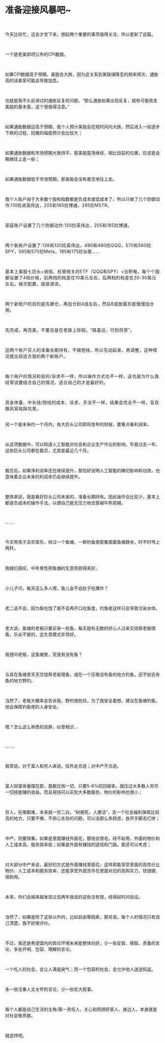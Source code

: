 # 准备迎接风暴吧~

<p style="visibility: visible;"><br style="visibility: visible;"></p><p style="visibility: visible;">今天比较忙，这会才空下来，想起两个重要的事项值得关注，所以更新了这篇。</p><p style="visibility: visible;"><br style="visibility: visible;"></p><p style="visibility: visible;">一个是老美即将公布的CPI数据。</p><p style="visibility: visible;"><br style="visibility: visible;"></p><p style="visibility: visible;">如果CPI数据高于预期，美股会大跌，因为这关系到美联储降息的频率频次，通胀高的话甚至可能会导致加息。</p><p style="visibility: visible;"><br style="visibility: visible;"></p><p style="visibility: visible;">也就是我不久前讲过的通胀反复的问题，“那么通胀如果出现反复，就有可能改变美股的基本面，这个很值得注意。”</p><p style="visibility: visible;"><br style="visibility: visible;"></p><p style="visibility: visible;">如果通胀数据远高于预期，我个人预计美股会在短时间内大跌，然后进入一段逐步下跌的过程，回撤的幅度预计会比较大；</p><p style="visibility: visible;"><br style="visibility: visible;"></p><p style="visibility: visible;">如果通胀数据和市场预期大致持平，那美股震荡继续，相比目前的位置，应该是会略微往上走一些；</p><p style="visibility: visible;"><br style="visibility: visible;"></p><p style="visibility: visible;">如果通胀数据低于市场预期，那美股会没有悬念地往上走。</p><p style="visibility: visible;"><br style="visibility: visible;"></p><p style="visibility: visible;">我个人账户由于大多数个股和指数都是负成本或低成本了，所以只做了几个防御动作:<span style="background-color: transparent; letter-spacing: 0.034em; caret-color: var(--weui-BRAND); visibility: visible;">110捡进英伟达，205和185捡博通，295捡MSTR。</span></p><p style="visibility: visible;"><span style="background-color: transparent; letter-spacing: 0.034em; caret-color: var(--weui-BRAND); visibility: visible;"><br style="visibility: visible;"></span></p><p style="visibility: visible;"><span style="background-color: transparent; letter-spacing: 0.034em; caret-color: var(--weui-BRAND); visibility: visible;">家庭账户设置了几个防御动作:120捡英伟达，205和185捡博通。</span></p><p style="visibility: visible;"><span style="background-color: transparent; letter-spacing: 0.034em; caret-color: var(--weui-BRAND); visibility: visible;"><br style="visibility: visible;"></span></p><p style="visibility: visible;"><span style="letter-spacing: 0.578px; visibility: visible;">两个新账户设置了:126和120捡英伟达，490和480捡QQQ，570和560捡SPY，585和570捡Meta，185和175捡谷歌……</span></p><p style="visibility: visible;"><span style="letter-spacing: 0.578px; visibility: visible;"><br style="visibility: visible;"></span></p><p style="visibility: visible;"><span style="letter-spacing: 0.578px; visibility: visible;">基本上美股七巨头+纳指、标普相关的ETF（QQQ和SPY）+台积电，每个个股都设置了4档价格，前两档的档差在10美元左右，后两档的档差在20-30美元左右。梯次配置，层层递进。</span></p><p style="visibility: visible;"><span style="letter-spacing: 0.578px; visibility: visible;"><br style="visibility: visible;"></span></p><p style="visibility: visible;"><span style="letter-spacing: 0.578px; visibility: visible;">两个新账户的目的是先建仓，再加仓到4成左右，然后6成放着抄底慢慢加仓用。</span></p><p style="visibility: visible;"><span style="letter-spacing: 0.578px; visibility: visible;"><br style="visibility: visible;"></span></p><p style="visibility: visible;"><span style="letter-spacing: 0.578px; visibility: visible;">先完成，再完美，不要总是在老路上徘徊。“路虽远，行则将至”。</span></p><p style="visibility: visible;"><span style="letter-spacing: 0.578px; visibility: visible;"><br style="visibility: visible;"></span></p><p style="visibility: visible;"><span style="letter-spacing: 0.578px; visibility: visible;">这两个账户买入的准备长期持有，不做短线，所以先动起来，再调整，这种情况就比较适合我的两个新账户。</span></p><p style="visibility: visible;"><span style="letter-spacing: 0.578px; visibility: visible;"><br style="visibility: visible;"></span></p><p style="visibility: visible;"><span style="letter-spacing: 0.578px; visibility: visible;">每个账户的情况和目的/诉求不一样，所以操作方式也不一样。这也是为什么我经常说要结合自己的情况，适合自己的才是最好的。</span></p><p style="visibility: visible;"><span style="letter-spacing: 0.578px; visibility: visible;"><br style="visibility: visible;"></span></p><p><span style="letter-spacing: 0.578px;">资金体量、中长线/短线的成本、诉求、手法不一样，结果会完全不一样，盲目跟风容易踩坑里。</span></p><p><br>另一个是未来约一个月内，各大巨头公司即将发布的财报，要重点看利润率。</p><p><br></p><p>从这项数据中，可以知道人工智能对社会和企业生产作业的影响。毕竟过去一年，这些巨头公司都在裁员，尤其是最近几个月。</p><p><br></p><p>裁员后，如果净利润率还在继续提升，那恰好说明人工智能的确切影响和功效，也意味着企业未来的利润率仍会继续提升。</p><p><br></p><p>整体来说，我是看好巨头公司未来的，准备长期持有。因此操作会比较少，基本上都是负成本的操作手法，以便自己能无压力地去穿越牛熊周期。</p><p><br></p><p>… …</p><p><br></p><p>今天带孩子去农家乐，经过一个鱼塘，一群钓鱼佬密集围着鱼塘静坐，时不时甩上两杆。</p><p><br></p><p>我媳妇感叹，中年男性把鱼塘的生意照顾得真好。</p><p><br></p><p>小儿子问，每天这么多人喂，鱼儿会不会肚子吃爆炸？</p><p><br></p><p>老二说不会，因为鱼吃饱了就不会再开口吃鱼食，钓鱼佬这样只会导致污染水体。</p><p><br></p><p>老大说，鱼塘的老板只要买来一些鱼，每天就有无数的好心人过来交钱帮老板喂鱼，乐此不彼的，这生意模式非常好。</p><p><br></p><p>我想问老板，这鱼塘里，究竟有没有鱼？</p><p><br></p><p>与其在鱼塘里天天交钱帮老板喂鱼，或在一个压根没有鱼的地方钓鱼，还不如去有鱼的地方野钓。</p><p><br></p><p>当然了，老板大概率会告诉我，野钓很危险，为了我安全着想，建议在鱼塘钓鱼，他会保障钓鱼佬的人身安全。</p><p><br></p><p>嗯？怎么这么熟悉的说辞，似曾相识…</p><p><br></p><p>… …</p><p><br></p><p>我常说，对于富人和穷人来说，往外走合适；对中产不合适。</p><p><br></p><p>富人财富体量摆在那，基数压倒一切，只要5-8%的回报率，就压过大多数人穷尽一切技能赚的收益。而且用钱可以买到大多数服务，物价的影响也很小；</p><p><br></p><p>穷人，在哪都难，本来就一穷二白，“树挪死，人挪活”，去一个社会福利保障比较高的地方，只要不懒，不担心生存的问题，可以没那么多顾虑，放开手脚去打拼；</p><p><br></p><p>中产，则要慎重。如果是里面赚钱外面花，那钱会很毛，经不起用，外面的物价和人工成本高，服务效率低；如果是外面有赚钱的途径和门路，那还可以考虑；</p><p><br></p><p>对大部分中产来说，最好的方式是外面赚钱里面花，这样即能享受里面的高性价比物价、人工成本和服务效率，还能享受外面货币在里面对应的高购买力，钱很硬，很耐用。</p><p><br></p><p>未来，你们会越来越发现过去两年我说的这些没有错，经得起时间验证。</p><p><br></p><p>当然了，如果是除了这些以外的，比如自由等因素，那另说。每个人的情况只有自己清楚，我不好做评价。</p><p><br></p><p>不过，我还是希望国内的舆论环境未来能整体向好，少一些反智、降智、责备的言论，多些开明、包容、理解的言论。</p><p><br></p><p>一个吃人的社会，会让人满是戾气；而一个包容的社会，会允许他人迷途知返。</p><p><br></p><p>多一些注重人文关怀的言论，少一些宏大叙事。</p><p><br></p><p>每个人都是自己生活的主角/第一责任人，关心和照顾好家人、身边人，本身就是对社会做贡献。</p><p><br></p><p>就这样吧。</p><p style="display: none;"><mp-style-type data-value="10000"></mp-style-type></p>